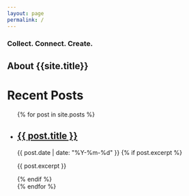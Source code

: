 ```yaml
---
layout: page
permalink: /
---
```


### Collect. Connect. Create.

## About {{site.title}}

<h1>Recent Posts</h1>

<ul>
  {% for post in site.posts %}
    <li>
      <h2><a href="{{ post.url }}">{{ post.title }}</a></h2>
      <span>{{ post.date | date: "%Y-%m-%d" }}</span>
      {% if post.excerpt %}
        <p>{{ post.excerpt }}</p>
      {% endif %}
    </li>
  {% endfor %}
</ul>